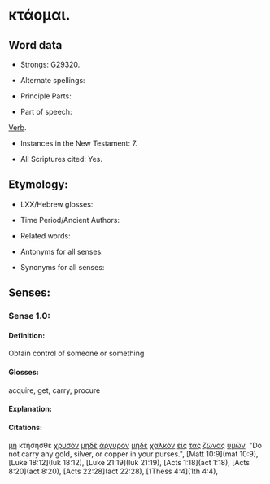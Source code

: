 # κτάομαι.

<!-- Status: S2=NeedsReview -->
<!-- Lexica used for edits: BDAG, FFM, LN, A-S -->

## Word data

* Strongs: G29320.


* Alternate spellings:

* Principle Parts: 

* Part of speech: 

[Verb](http://ugg.readthedocs.io/en/latest/verb.html).

* Instances in the New Testament: 7.

* All Scriptures cited: Yes.

## Etymology: 

* LXX/Hebrew glosses: 

* Time Period/Ancient Authors: 

* Related words: 

* Antonyms for all senses:

* Synonyms for all senses: 

## Senses:

### Sense 1.0:

#### Definition: 

Obtain control of someone or something

#### Glosses:

acquire, get, carry, procure

#### Explanation:

#### Citations:

[μὴ](../G33610/01.md) κτήσησθε [χρυσὸν](../G55570/01.md) [μηδὲ](../G33660/01.md) [ἄργυρον](../G06960/01.md) [μηδὲ](../G33660/01.md) [χαλκὸν](../G54750/01.md) [εἰς](../G15190/01.md) [τὰς](../G35880/01.md) [ζώνας](../G22230/01.md) [ὑμῶν](../G47710/01.md), 
"Do not carry any gold, silver, or copper in your purses.", 
[Matt 10:9](mat 10:9),  [Luke 18:12](luk 18:12),  [Luke 21:19](luk 21:19),  [Acts 1:18](act 1:18),  [Acts 8:20](act 8:20),  [Acts 22:28](act 22:28),  [1Thess 4:4](1th 4:4), 

